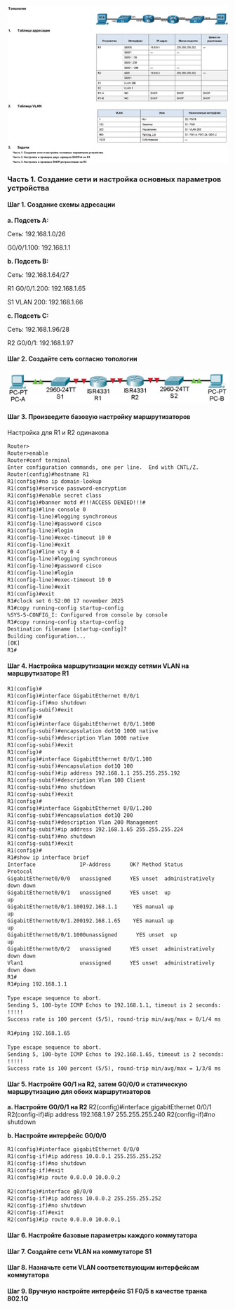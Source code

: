 ![](https://github.com/Adminkzn/Otus-Network-Engineer/blob/main/img/lab%208-1.jpg?raw=true)
### Часть 1.	Создание сети и настройка основных параметров устройства

#### Шаг 1.	Создание схемы адресации

**a. Подсеть A:**

Сеть: 192.168.1.0/26

G0/0/1.100: 192.168.1.1

**b. Подсеть B:**

Сеть: 192.168.1.64/27

R1 G0/0/1.200: 192.168.1.65

S1 VLAN 200: 192.168.1.66

**c. Подсеть C:**

Сеть: 192.168.1.96/28

R2 G0/0/1: 192.168.1.97

#### Шаг 2.	Создайте сеть согласно топологии
![](https://github.com/Adminkzn/Otus-Network-Engineer/blob/main/img/lab%208-2.jpg?raw=true)
#### Шаг 3.	Произведите базовую настройку маршрутизаторов
Настройка для R1 и R2 одинакова 

    Router>
    Router>enable 
    Router#conf terminal 
    Enter configuration commands, one per line.  End with CNTL/Z.
    Router(config)#hostname R1
    R1(config)#no ip domain-lookup 
    R1(config)#service password-encryption 
    R1(config)#enable secret class
    R1(config)#banner motd #!!!ACCESS DENIED!!!#
    R1(config)#line console 0
    R1(config-line)#logging synchronous 
    R1(config-line)#password cisco
    R1(config-line)#login 
    R1(config-line)#exec-timeout 10 0
    R1(config-line)#exit
    R1(config)#line vty 0 4
    R1(config-line)#logging synchronous 
    R1(config-line)#password cisco
    R1(config-line)#login 
    R1(config-line)#exec-timeout 10 0
    R1(config-line)#exit
    R1(config)#exit
    R1#clock set 6:52:00 17 november 2025 
    R1#copy running-config startup-config
    %SYS-5-CONFIG_I: Configured from console by console
    R1#copy running-config startup-config
    Destination filename [startup-config]? 
    Building configuration...
    [OK]
    R1#

#### Шаг 4.	Настройка маршрутизации между сетями VLAN на маршрутизаторе R1
    R1(config)#
    R1(config)#interface GigabitEthernet 0/0/1
    R1(config-if)#no shutdown
    R1(config-subif)#exit
    R1(config)#
    R1(config)#interface GigabitEthernet 0/0/1.1000
    R1(config-subif)#encapsulation dot1Q 1000 native 
    R1(config-subif)#description Vlan 1000 native
    R1(config-subif)#exit
    R1(config)#
    R1(config)#interface GigabitEthernet 0/0/1.100
    R1(config-subif)#encapsulation dot1Q 100
    R1(config-subif)#ip address 192.168.1.1 255.255.255.192
    R1(config-subif)#description Vlan 100 Client
    R1(config-subif)#no shutdown 
    R1(config-subif)#exit
    R1(config)#
    R1(config)#interface GigabitEthernet 0/0/1.200
    R1(config-subif)#encapsulation dot1Q 200
    R1(config-subif)#description Vlan 200 Management
    R1(config-subif)#ip address 192.168.1.65 255.255.255.224
    R1(config-subif)#no shutdown 
    R1(config-subif)#exit
    R1(config)#
	R1#show ip interface brief 
    Interface              IP-Address      OK? Method Status                Protocol 
    GigabitEthernet0/0/0   unassigned      YES unset  administratively down down 
    GigabitEthernet0/0/1   unassigned      YES unset  up                    up 
    GigabitEthernet0/0/1.100192.168.1.1     YES manual up                    up 
    GigabitEthernet0/0/1.200192.168.1.65    YES manual up                    up 
    GigabitEthernet0/0/1.1000unassigned      YES unset  up                    up 
    GigabitEthernet0/0/2   unassigned      YES unset  administratively down down 
    Vlan1                  unassigned      YES unset  administratively down down
    R1#
    R1#ping 192.168.1.1

    Type escape sequence to abort.
    Sending 5, 100-byte ICMP Echos to 192.168.1.1, timeout is 2 seconds:
    !!!!!
    Success rate is 100 percent (5/5), round-trip min/avg/max = 0/1/4 ms

    R1#ping 192.168.1.65

    Type escape sequence to abort.
    Sending 5, 100-byte ICMP Echos to 192.168.1.65, timeout is 2 seconds:
    !!!!!
    Success rate is 100 percent (5/5), round-trip min/avg/max = 1/3/8 ms

#### Шаг 5.	Настройте G0/1 на R2, затем G0/0/0 и статическую маршрутизацию для обоих маршрутизаторов
**a.	Настройте G0/0/1 на R2**
    R2(config)#interface gigabitEthernet 0/0/1
    R2(config-if)#ip address 192.168.1.97 255.255.255.240
    R2(config-if)#no shutdown

**b.	Настройте интерфейс G0/0/0**
    
    R1(config)#interface gigabitEthernet 0/0/0
    R1(config-if)#ip address 10.0.0.1 255.255.255.252
    R1(config-if)#no shutdown 
    R1(config-if)#exit
    R1(config)#ip route 0.0.0.0 10.0.0.2
	
    R2(config)#interface g0/0/0
    R2(config-if)#ip address 10.0.0.2 255.255.255.252
    R2(config-if)#no shutdown 
    R2(config-if)#exit
    R2(config)#ip route 0.0.0.0 10.0.0.1
    
    
#### Шаг 6.	Настройте базовые параметры каждого коммутатора
#### Шаг 7.	Создайте сети VLAN на коммутаторе S1
#### Шаг 8.	Назначьте сети VLAN соответствующим интерфейсам коммутатора
#### Шаг 9.	Вручную настройте интерфейс S1 F0/5 в качестве транка 802.1Q
